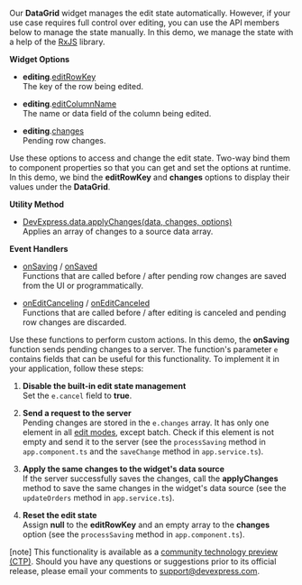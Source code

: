 Our **DataGrid** widget manages the edit state automatically. However, if your use case requires full control over editing, you can use the API members below to manage the state manually. In this demo, we manage the state with a help of the <a href="https://angular.io/guide/rx-library" target="_blank">RxJS</a> library.

**Widget Options**

- **editing**.[editRowKey](/Documentation/ApiReference/UI_Widgets/dxDataGrid/Configuration/editing/#editRowKey)        
The key of the row being edited.

- **editing**.[editColumnName](/Documentation/ApiReference/UI_Widgets/dxDataGrid/Configuration/editing/#editColumnName)        
The name or data field of the column being edited.

- **editing**.[changes](/Documentation/ApiReference/UI_Widgets/dxDataGrid/Configuration/editing/#changes)       
Pending row changes.

Use these options to access and change the edit state. Two-way bind them to component properties so that you can get and set the options at runtime. In this demo, we bind the **editRowKey** and **changes** options to display their values under the **DataGrid**.

**Utility Method**

- [DevExpress.data.applyChanges(data, changes, options)](/Documentation/ApiReference/Data_Layer/Utils/#applyChangesdata_changes_options)      
Applies an array of changes to a source data array.

**Event Handlers**

- [onSaving](/Documentation/ApiReference/UI_Widgets/dxDataGrid/Configuration/#onSaving) / [onSaved](/Documentation/ApiReference/UI_Widgets/dxDataGrid/Configuration/#onSaved)        
Functions that are called before / after pending row changes are saved from the UI or programmatically.

- [onEditCanceling](/Documentation/ApiReference/UI_Widgets/dxDataGrid/Configuration/#onEditCanceling) / [onEditCanceled](/Documentation/ApiReference/UI_Widgets/dxDataGrid/Configuration/#onEditCanceled)      
Functions that are called before / after editing is canceled and pending row changes are discarded.

Use these functions to perform custom actions. In this demo, the **onSaving** function sends pending changes to a server. The function's parameter `e` contains fields that can be useful for this functionality. To implement it in your application, follow these steps:

1. **Disable the built-in edit state management**       
Set the `e.cancel` field to **true**.

1. **Send a request to the server**      
Pending changes are stored in the `e.changes` array. It has only one element in all [edit modes](/Documentation/ApiReference/UI_Widgets/dxDataGrid/Configuration/editing/#mode), except batch. Check if this element is not empty and send it to the server (see the `processSaving` method in `app.component.ts` and the `saveChange` method in `app.service.ts`).

1. **Apply the same changes to the widget's data source**       
If the server successfully saves the changes, call the **applyChanges** method to save the same changes in the widget's data source (see the `updateOrders` method in `app.service.ts`).

1. **Reset the edit state**         
Assign **null** to the **editRowKey** and an empty array to the **changes** option (see the `processSaving` method in `app.component.ts`).

[note] This functionality is available as a <a href="https://www.devexpress.com/aboutus/pre-release.xml" target="_blank">community technology preview (CTP)</a>. Should you have any questions or suggestions prior to its official release, please email your comments to <a href="mailto:support@devexpress.com">support@devexpress.com</a>.